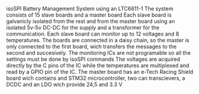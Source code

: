 isoSPI Battery Management System using an LTC6811-1
The system consists of 15 slave boards and a master board
Each slave board is galvanicly isolated from the rest and from the master board using an isolated 5v-5v DC-DC for the supply and a transformer for the communication.
Each slave board can monitor up to 12 voltages and 8 temperatures.
The boards are connected in a daisy chain, so the master is only connected to the first board, wich transfers the messages to the second and succesively.
The monitoring ICs are not programable so all the settings must be done by isoSPI commands
The voltages are acquired directly by the C pins of the IC while the temperatures are multiplexed and read by a GPIO pin of the IC.
The master board has an e-Tech Racing Shield board wich contains and STM32 microcontroller, two can transcievers, a DCDC and an LDO wich provide 24,5 and 3.3 V

